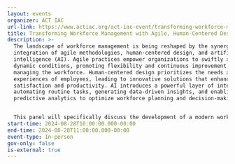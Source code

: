 ```yaml
---
layout: events
organizer: ACT IAC
url-link: https://www.actiac.org/act-iac-event/transforming-workforce-management-agile-human-centered-design-and-ai
title: Transforming Workforce Management with Agile, Human-Centered Design and AI
description: >-
  The landscape of workforce management is being reshaped by the synergistic
  integration of agile methodologies, human-centered design, and artificial
  intelligence (AI). Agile practices empower organizations to swiftly adapt to
  dynamic conditions, promoting flexibility and continuous improvement in
  managing the workforce. Human-centered design prioritizes the needs and
  experiences of employees, leading to innovative solutions that enhance job
  satisfaction and productivity. AI introduces a powerful layer of intelligence,
  automating routine tasks, generating data-driven insights, and enabling
  predictive analytics to optimize workforce planning and decision-making.


  This panel will specifically discuss the development of a modern workforce management solution for the Forest Service. We will explore how these elements combine to create a comprehensive system to manage workforce and recruiting needs, making the Forest Service's workforce management more dynamic, responsive, and efficient. Join us to discover how these cutting-edge approaches can transform the Forest Service's workforce management practices, driving success and innovation in managing their unique workforce challenges.
start-time: 2024-08-28T10:00:00.000-00:00
end-time: 2024-08-28T11:00:00.000-00:00
event-type: In-person
gov-only: false
is-external: true
---
```

